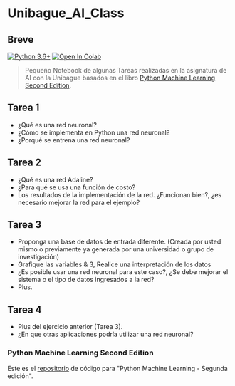 # Unibague_AI_Class

## Breve

[![Python 3.6+](https://img.shields.io/badge/python-3.6+-red.svg)](https://www.python.org/downloads/) [![Open In Colab](https://colab.research.google.com/assets/colab-badge.svg)](https://colab.research.google.com/github/cristianrubioa/unibague_ai_class)

> Pequeño Notebook de algunas Tareas realizadas en la asignatura de AI con la Unibague basados en el libro [Python Machine Learning Second Edition](#python-machinelearning-second-edition).

## Tarea 1

- ¿Qué es una red neuronal?
- ¿Cómo se implementa en Python una red neuronal?
- ¿Porqué se entrena una red neuronal?

## Tarea 2

- ¿Qué es una red Adaline?
- ¿Para qué se usa una función de costo?
- Los resultados de la implementación de la red. ¿Funcionan bien?, ¿es necesario mejorar la red para el ejemplo?

## Tarea 3

- Proponga una base de datos de entrada diferente. (Creada por usted mismo o previamente ya generada por una universidad o grupo de investigación)
- Grafique las variables & 3, Realice una interpretación de los datos
- ¿Es posible usar una red neuronal para este caso?, ¿Se debe mejorar el sistema o el tipo de datos ingresados a la red?
- Plus.

## Tarea 4

- Plus del ejercicio anterior (Tarea 3).
- ¿En que otras aplicaciones podría utilizar una red neuronal?

### Python Machine Learning Second Edition

Este es el [repositorio](https://github.com/PacktPublishing/Python-Machine-Learning-Second-Edition) de código para "Python Machine Learning - Segunda edición".
